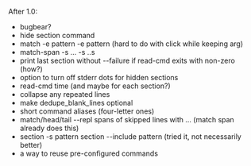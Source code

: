 
After 1.0:

* bugbear?
* hide section command
* match -e pattern -e pattern (hard to do with click while keeping arg)
* match-span -s ... -s ..s
* print last section without --failure if read-cmd exits with non-zero (how?)
* option to turn off stderr dots for hidden sections
* read-cmd time (and maybe for each section?)
* collapse any repeated lines
* make dedupe_blank_lines optional
* short command aliases (four-letter ones)
* match/head/tail --repl spans of skipped lines with ... (match span already does this)
* section -s pattern section --include pattern (tried it, not necessarily better)
* a way to reuse pre-configured commands
